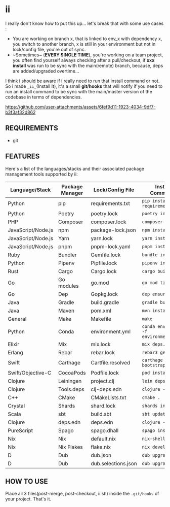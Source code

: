# ii

I really don't know how to put this up... let's break that with some use cases :

- You are working on branch x, that is linked to env_x with dependency x, you switch to another branch, x is still in your environment but not in lock/config file, you're out of sync.
- ~Sometimes~ (**EVERY SINGLE TIME**), you're working on a team project, you often find yourself always checking after a pull/checkout, if **xxx install** was run to be sync with the main(remote) branch, because, deps are added/upgraded overtime...

I think i should be aware if i really need to run that install command or not.
So i made `_ii_`(Install It), it's a small **git/hooks** that will notify if you need to run an install command to be sync with the main/master version of the codebase in terms of dependencies.


https://github.com/user-attachments/assets/6fef9d11-1923-4034-9df7-b3f3af32d862


## REQUIREMENTS

- git

## FEATURES

Here's a list of the languages/stacks and their associated package management tools supported by ii:

| Language/Stack       | Package Manager           | Lock/Config File         | Install Command                |
|----------------------|---------------------------|--------------------------|--------------------------------|
| Python               | pip                       | requirements.txt         | `pip install -r requirements.txt` |
| Python               | Poetry                    | poetry.lock              | `poetry install`               |
| PHP                  | Composer                  | composer.lock            | `composer install`             |
| JavaScript/Node.js   | npm                       | package-lock.json        | `npm install`                  |
| JavaScript/Node.js   | Yarn                      | yarn.lock                | `yarn install`                 |
| JavaScript/Node.js   | pnpm                      | pnpm-lock.yaml           | `pnpm install`                 |
| Ruby                 | Bundler                   | Gemfile.lock             | `bundle install`               |
| Python               | Pipenv                    | Pipfile.lock             | `pipenv install`               |
| Rust                 | Cargo                     | Cargo.lock               | `cargo build`                  |
| Go                   | Go modules                | go.mod                   | `go mod tidy`                  |
| Go                   | Dep                       | Gopkg.lock               | `dep ensure`                   |
| Java                 | Gradle                    | build.gradle             | `gradle build`                 |
| Java                 | Maven                     | pom.xml                  | `mvn install`                  |
| General              | Make                      | Makefile                 | `make`                         |
| Python               | Conda                     | environment.yml          | `conda env create -f environment.yml` |
| Elixir               | Mix                       | mix.lock                 | `mix deps.get`                 |
| Erlang               | Rebar                     | rebar.lock               | `rebar3 get-deps`              |
| Swift                | Carthage                  | Cartfile.resolved        | `carthage bootstrap`           |
| Swift/Objective-C    | CocoaPods                 | Podfile.lock             | `pod install`                  |
| Clojure              | Leiningen                 | project.clj              | `lein deps`                    |
| Clojure              | Tools.deps                | clj-deps.edn             | `clojure -A:deps`              |
| C++                  | CMake                     | CMakeLists.txt           | `cmake .`                      |
| Crystal              | Shards                    | shard.lock               | `shards install`               |
| Scala                | sbt                       | build.sbt                | `sbt update`                   |
| Clojure              | deps.edn                  | deps.edn                 | `clojure -A:deps`              |
| PureScript           | Spago                     | spago.dhall              | `spago install`                |
| Nix                  | Nix                       | default.nix              | `nix-shell`                    |
| Nix                  | Nix Flakes                | flake.nix                | `nix develop`                  |
| D                    | Dub                       | dub.json                 | `dub upgrade`                  |
| D                    | Dub                       | dub.selections.json      | `dub upgrade`                  |


## HOW TO USE

Place all 3 files(post-merge, post-checkout, ii.sh) inside the `.git/hooks` of your project.
That's it.
